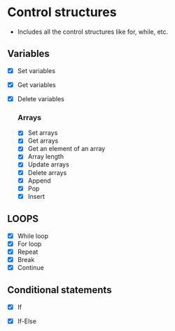 # Control structures

- Includes all the control structures like for, while, etc.

## Variables

- [x] Set variables
- [x] Get variables
- [x] Delete variables

  ### Arrays

    - [x] Set arrays
    - [x] Get arrays
    - [x] Get an element of an array
    - [x] Array length
    - [x] Update arrays
    - [x] Delete arrays
    - [x] Append
    - [x] Pop
    - [x] Insert

## LOOPS

- [x] While loop
- [x] For loop
- [x] Repeat
- [x] Break
- [x] Continue

## Conditional statements

- [x] If
- [x] If-Else
 